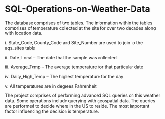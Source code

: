 # SQL-Operations-on-Weather-Data

The database comprises of two tables. The information within the tables comprises of temperature collected at the site for over two decades along with location data.

i.	State_Code, County_Code and Site_Number are used to join to the aqs_sites table

ii.	Date_Local – The date that the sample was collected 

iii.	Average_Temp – The average temperature for that particular date

iv.	Daily_High_Temp – The highest temperature for the day

v.	All temperatures are in degrees Fahrenheit

The project comprises of performing advanced SQL queries on this weather data. Some operations include querying with geospatial data.
The queries are performed to decide where in the US to reside. The most important factor influencing the decision is temperature. 
